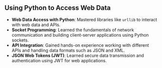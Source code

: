 ## Using Python to Access Web Data

- **Web Data Access with Python**: Mastered libraries like `urllib` to interact with web data and APIs.  
- **Socket Programming**: Learned the fundamentals of network communication and building client-server applications using Python sockets.  
- **API Integration**: Gained hands-on experience working with different APIs and handling data formats such as JSON and XML.  
- **JSON Web Tokens (JWT)**: Learned secure data transmission and authentication using JWT for web applications.  
